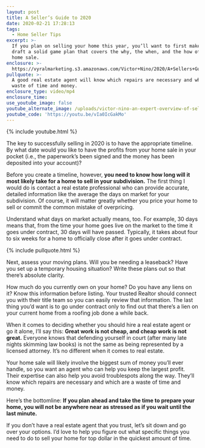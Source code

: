 ```yaml
---
layout: post
title: A Seller’s Guide to 2020
date: 2020-02-21 17:28:13
tags:
  - Home Seller Tips
excerpt: >-
  If you plan on selling your home this year, you’ll want to first make sure you
  draft a solid game plan that covers the why, the when, and the how of your
  home sale.
enclosure: >-
  https://vyralmarketing.s3.amazonaws.com/Victor+Nino/2020/A+Sellers+Guide+to+2020.mp4
pullquote: >-
  A good real estate agent will know which repairs are necessary and which are a
  waste of time and money.
enclosure_type: video/mp4
enclosure_time:
use_youtube_image: false
youtube_alternate_image: /uploads/victor-nino-an-expert-overview-of-selling-in-2020-youtube.jpg
youtube_code: 'https://youtu.be/vIa0IcGakMo'
---
```


{% include youtube.html %}

The key to successfully selling in 2020 is to have the appropriate timeline. By what date would you like to have the profits from your home sale in your pocket (i.e., the paperwork’s been signed and the money has been deposited into your account)?&nbsp;

Before you create a timeline, however, **you need to know how long will it most likely take for a home to sell in your subdivision.** The first thing I would do is contact a real estate professional who can provide accurate, detailed information like the average the days on market for your subdivision. Of course, it will matter greatly whether you price your home to sell or commit the common mistake of overpricing.&nbsp;

Understand what days on market actually means, too. For example, 30 days means that, from the time your home goes live on the market to the time it goes under contract, 30 days will have passed. Typically, it takes about four to six weeks for a home to officially close after it goes under contract.&nbsp;

{% include pullquote.html %}

Next, assess your moving plans. Will you be needing a leaseback? Have you set up a temporary housing situation? Write these plans out so that there’s absolute clarity.&nbsp;

How much do you currently own on your home? Do you have any liens on it? Know this information before listing. Your trusted Realtor should connect you with their title team so you can easily review that information. The last thing you’d want is to go under contract only to find out that there’s a lien on your current home from a roofing job done a while back.&nbsp;

When it comes to deciding whether you should hire a real estate agent or go it alone, I’ll say this: **Great work is not cheap, and cheap work is not great.** Everyone knows that defending yourself in court (after many late nights skimming law books) is not the same as being represented by a licensed attorney. It’s no different when it comes to real estate.&nbsp;

Your home sale will likely involve the biggest sum of money you’ll ever handle, so you want an agent who can help you keep the largest profit. Their expertise can also help you avoid troublespots along the way. They’ll know which repairs are necessary and which are a waste of time and money.&nbsp;

Here’s the bottomline: **If you plan ahead and take the time to prepare your home, you will not be anywhere near as stressed as if you wait until the last minute.**&nbsp;

If you don’t have a real estate agent that you trust, let’s sit down and go over your options. I’d love to help you figure out what specific things you need to do to sell your home for top dollar in the quickest amount of time.